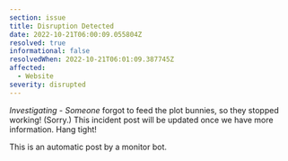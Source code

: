 ```yaml
---
section: issue
title: Disruption Detected
date: 2022-10-21T06:00:09.055804Z
resolved: true
informational: false
resolvedWhen: 2022-10-21T06:01:09.387745Z
affected:
  - Website
severity: disrupted
---
```

*Investigating* - _Someone_ forgot to feed the plot bunnies, so they stopped working! (Sorry.) This incident post will be updated once we have more information. Hang tight!

This is an automatic post by a monitor bot.
        